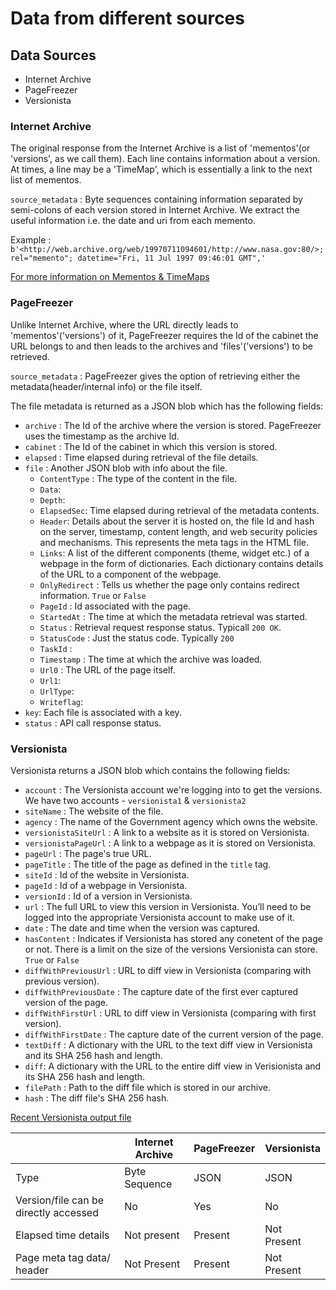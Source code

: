 # Data from different sources

## Data Sources
* Internet Archive
* PageFreezer
* Versionista

### Internet Archive
The original response from the Internet Archive is a list of 'mementos'(or 'versions', as we call them). Each line contains information about a version. At times, a line may be a 'TimeMap', which is essentially a link to the next list of mementos.


`source_metadata` : Byte sequences containing information separated by semi-colons of each version stored in Internet Archive. 
We extract the useful information i.e. the date and uri from each memento.

Example :
`b'<http://web.archive.org/web/19970711094601/http://www.nasa.gov:80/>; rel="memento"; datetime="Fri, 11 Jul 1997 09:46:01 GMT",'`

[For more information on Mementos & TimeMaps](http://mementoweb.org/guide/quick-intro/)

### PageFreezer

Unlike Internet Archive, where the URL directly leads to 'mementos'('versions') of it, PageFreezer requires the Id of the cabinet the URL belongs to and then leads to the archives and 'files'('versions') to be retrieved. 

`source_metadata` : PageFreezer gives the option of retrieving either the metadata(header/internal info) or the file itself.

The file metadata is returned as a JSON blob which has the following fields:
- `archive` : The Id of the archive where the version is stored. PageFreezer uses the timestamp as the archive Id.
- `cabinet` : The Id of the cabinet in which this version is stored.
-  `elapsed` : Time elapsed during retrieval of the file details.
-  `file` : Another JSON blob with info about the file.
    - `ContentType` : The type of the content in the file.
   - `Data`:  
   - `Depth`: 
   - `ElapsedSec`: Time elapsed during retrieval of the metadata contents.
   - `Header`: Details about the server it is hosted on, the file Id and hash on the server, timestamp, content length, and web security policies and mechanisms. This represents the meta tags in the HTML file.
   - `Links`: A list of the different components (theme, widget etc.) of a webpage in the form of dictionaries. Each dictionary contains details of the URL to a component of the webpage.
   - `OnlyRedirect` : Tells us whether the page only contains redirect information. `True` or `False`
   - `PageId` : Id associated with the page.
   - `StartedAt` : The time at which the metadata retrieval was started.
   - `Status` : Retrieval request response status. Typicall `200 OK`.
   - `StatusCode` : Just the status code. Typically `200`
   - `TaskId` : 
   - `Timestamp` : The time at which the archive was loaded.
   - `Url0` : The URL of the page itself. 
   - `Url1`: 
   - `UrlType`: 
   - `Writeflag`: 
- `key`: Each file is associated with a key.
- `status` : API call response status.

### Versionista

Versionista returns a JSON blob which contains the following fields:
- `account` : The Versionista account we're logging into to get the versions. We have two accounts - `versionista1` & `versionista2`
- `siteName` : The website of the file.
- `agency` : The name of the Government agency which owns the website.
- `versionistaSiteUrl` : A link to a website as it is stored on Versionista.
- `versionistaPageUrl` : A link to a webpage as it is stored on Versionista.
- `pageUrl` : The page's true URL.
- `pageTitle` : The title of the page as defined in the `title` tag.
- `siteId` : Id of the website in Versionista. 
- `pageId` : Id of a webpage in Versionista.
- `versionId` : Id of a version in Versionista.
- `url` : The full URL to view this version in Versionista. You’ll need to be logged into the appropriate Versionista account to make use of it.
- `date` : The date and time when the version was captured.
- `hasContent` : Indicates if Versionista has stored any conetent of the page or not. There is a limit on the size of the versions Versionista can store. `True` or `False`
- `diffWithPreviousUrl` : URL to diff view in Versionista (comparing with previous version).
- `diffWithPreviousDate` : The capture date of the first ever captured version of the page.
- `diffWithFirstUrl` : URL to diff view in Versionista (comparing with first version). 
- `diffWithFirstDate` : The capture date of the current version of the page. 
- `textDiff` : A dictionary with the URL to the text diff view in Versionista and its SHA 256 hash and length.
- `diff`: A dictionary with the URL to the entire diff view in Verisionista and its SHA 256 hash and length.
- `filePath` : Path to the diff file which is stored in our archive.
-  `hash` : The diff file's SHA 256 hash.

[Recent Versionista output file](https://s3-us-west-2.amazonaws.com/edgi-versionista-archive/versionista1/metadata-2017-06-20T00%3A00Z.json)

| | Internet Archive | PageFreezer | Versionista |
| -------- | -------- | -------- | -------- |
| Type     |     Byte Sequence | JSON     | JSON     |
| Version/file can be directly accessed     |No      | Yes     | No     |
| Elapsed time details     |    Not present  | Present     | Not Present     |
| Page meta tag data/ header     |    Not Present  | Present     | Not Present     |
